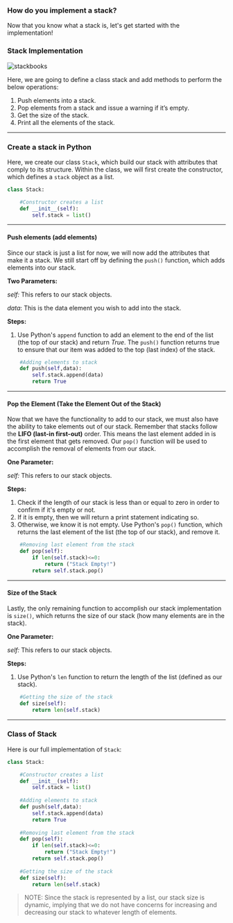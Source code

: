 ### How do you implement a stack?

Now that you know what a stack is, let's get started with the implementation!

### Stack Implementation

![stackbooks](https://upload.wikimedia.org/wikipedia/commons/b/b4/Lifo_stack.png)

Here, we are going to define a class stack and add methods to perform the below operations:

1. Push elements into a stack.
2. Pop elements from a stack and issue a warning if it’s empty.
3. Get the size of the stack.
4. Print all the elements of the stack.

---

###  Create a stack in Python

Here, we create our class `Stack`, which build our stack with attributes that comply to its structure. Within the class, we will first create the constructor, which defines a `stack` object as a list.

```python
class Stack:

    #Constructor creates a list
    def __init__(self):
        self.stack = list()
```

---

#### Push elements (add elements)

Since our stack is just a list for now, we will now add the attributes that make it a stack. We still start off by defining the `push()` function, which adds elements into our stack. 

**Two Parameters:** 

*self:*   This refers to our stack objects. 

*data*: This is the data element you wish to add into the stack.

**Steps:**

1. Use Python's `append` function to add an element to the end of the list (the top of our stack) and return *True*. The `push()` function returns true to ensure that our item was added to the top (last index) of the stack.

```python
    #Adding elements to stack
    def push(self,data):
        self.stack.append(data)
        return True
```

---

#### Pop the Element (Take the Element Out of the Stack)

Now that we have the functionality to add to our stack, we must also have the ability to take elements out of our stack. Remember that stacks follow the **LIFO (last-in first-out)** order. This means the last element added in is the first element that gets removed. Our `pop()` function will be used to accomplish the removal of elements from our stack.

**One Parameter:** 

*self:*   This refers to our stack objects. 

**Steps:**

1. Check if the length of our stack is less than or equal to zero in order to confirm if it's empty or not. 
2. If it is empty, then we will return a print statement indicating so. 
3. Otherwise, we know it is not empty. Use Python's `pop()` function, which returns the last element of the list (the top of our stack), and remove it.

```python
    #Removing last element from the stack
    def pop(self):
        if len(self.stack)<=0:
            return ("Stack Empty!")
        return self.stack.pop()
```

---

#### Size of the Stack

Lastly, the only remaining function to accomplish our stack implementation is `size()`, which returns the size of our stack (how many elements are in the stack). 

**One Parameter:** 

*self:*   This refers to our stack objects. 

**Steps:**

1. Use Python's `len` function to return the length of the list (defined as our stack).

```python
    #Getting the size of the stack
    def size(self):
        return len(self.stack)
```

---

### Class of Stack

Here is our full implementation of `Stack`:

```python
class Stack:

    #Constructor creates a list
    def __init__(self):
        self.stack = list()
        
    #Adding elements to stack
    def push(self,data):
        self.stack.append(data)
        return True
      
    #Removing last element from the stack
    def pop(self):
        if len(self.stack)<=0:
            return ("Stack Empty!")
        return self.stack.pop()
      
    #Getting the size of the stack
    def size(self):
        return len(self.stack)
```

> NOTE: Since the stack is represented by a list, our stack size is dynamic, implying that we do not have concerns for increasing and decreasing our stack to whatever length of elements. 
